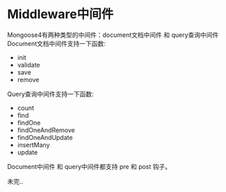 # Middleware中间件      
Mongoose4有两种类型的中间件：document文档中间件 和 query查询中间件
Document文档中间件支持一下函数:

+ init
+ validate
+ save
+ remove


Query查询中间件支持一下函数:

+ count
+ find
+ findOne
+ findOneAndRemove
+ findOneAndUpdate
+ insertMany
+ update

Document中间件 和 query中间件都支持 pre 和 post 钩子。


未完..
